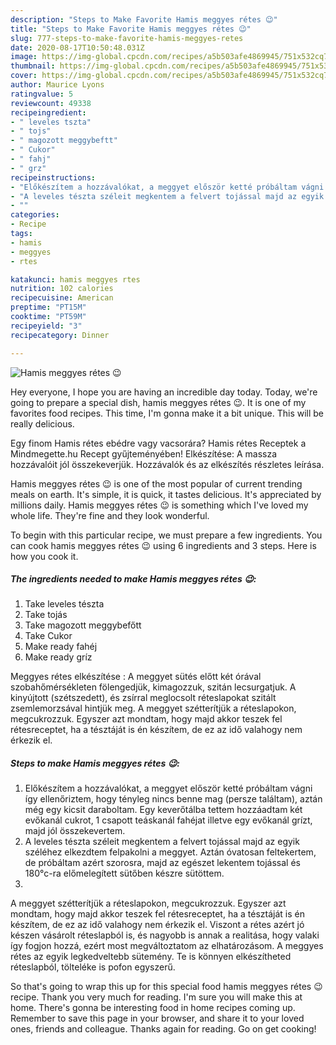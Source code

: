 ```yaml
---
description: "Steps to Make Favorite Hamis meggyes rétes 😉"
title: "Steps to Make Favorite Hamis meggyes rétes 😉"
slug: 777-steps-to-make-favorite-hamis-meggyes-retes
date: 2020-08-17T10:50:48.031Z
image: https://img-global.cpcdn.com/recipes/a5b503afe4869945/751x532cq70/hamis-meggyes-retes-😉-recept-foto.jpg
thumbnail: https://img-global.cpcdn.com/recipes/a5b503afe4869945/751x532cq70/hamis-meggyes-retes-😉-recept-foto.jpg
cover: https://img-global.cpcdn.com/recipes/a5b503afe4869945/751x532cq70/hamis-meggyes-retes-😉-recept-foto.jpg
author: Maurice Lyons
ratingvalue: 5
reviewcount: 49338
recipeingredient:
- " leveles tszta"
- " tojs"
- " magozott meggybeftt"
- " Cukor"
- " fahj"
- " grz"
recipeinstructions:
- "Előkészítem a hozzávalókat, a meggyet először ketté próbáltam vágni így ellenőriztem, hogy tényleg nincs benne mag (persze találtam), aztán még egy kicsit daraboltam. Egy keverőtálba tettem hozzáadtam két evőkanál cukrot, 1 csapott teáskanál fahéjat illetve egy evőkanál grízt, majd jól összekevertem."
- "A leveles tészta széleit megkentem a felvert tojással majd az egyik széléhez elkezdtem felpakolni a meggyet. Aztán óvatosan feltekertem, de próbáltam azért szorosra, majd az egészet lekentem tojással és 180°c-ra előmelegített sütőben készre sütöttem."
- ""
categories:
- Recipe
tags:
- hamis
- meggyes
- rtes

katakunci: hamis meggyes rtes 
nutrition: 102 calories
recipecuisine: American
preptime: "PT15M"
cooktime: "PT59M"
recipeyield: "3"
recipecategory: Dinner

---
```



![Hamis meggyes rétes 😉](https://img-global.cpcdn.com/recipes/a5b503afe4869945/751x532cq70/hamis-meggyes-retes-😉-recept-foto.jpg)

Hey everyone, I hope you are having an incredible day today. Today, we're going to prepare a special dish, hamis meggyes rétes 😉. It is one of my favorites food recipes. This time, I'm gonna make it a bit unique. This will be really delicious.

Egy finom Hamis rétes ebédre vagy vacsorára? Hamis rétes Receptek a Mindmegette.hu Recept gyűjteményében! Elkészítése: A massza hozzávalóit jól összekeverjük. Hozzávalók és az elkészítés részletes leírása.

Hamis meggyes rétes 😉 is one of the most popular of current trending meals on earth. It's simple, it is quick, it tastes delicious. It's appreciated by millions daily. Hamis meggyes rétes 😉 is something which I've loved my whole life. They're fine and they look wonderful.


To begin with this particular recipe, we must prepare a few ingredients. You can cook hamis meggyes rétes 😉 using 6 ingredients and 3 steps. Here is how you cook it.

<!--inarticleads1-->

##### The ingredients needed to make Hamis meggyes rétes 😉:

1. Take  leveles tészta
1. Take  tojás
1. Take  magozott meggybefőtt
1. Take  Cukor
1. Make ready  fahéj
1. Make ready  gríz


Meggyes rétes elkészítése : A meggyet sütés előtt két órával szobahőmérsékleten fölengedjük, kimagozzuk, szitán lecsurgatjuk. A kinyújtott (szétszedett), és zsírral meglocsolt réteslapokat szitált zsemlemorzsával hintjük meg. A meggyet szétterítjük a réteslapokon, megcukrozzuk. Egyszer azt mondtam, hogy majd akkor teszek fel rétesreceptet, ha a tésztáját is én készítem, de ez az idő valahogy nem érkezik el. 

<!--inarticleads2-->

##### Steps to make Hamis meggyes rétes 😉:

1. Előkészítem a hozzávalókat, a meggyet először ketté próbáltam vágni így ellenőriztem, hogy tényleg nincs benne mag (persze találtam), aztán még egy kicsit daraboltam. Egy keverőtálba tettem hozzáadtam két evőkanál cukrot, 1 csapott teáskanál fahéjat illetve egy evőkanál grízt, majd jól összekevertem.
1. A leveles tészta széleit megkentem a felvert tojással majd az egyik széléhez elkezdtem felpakolni a meggyet. Aztán óvatosan feltekertem, de próbáltam azért szorosra, majd az egészet lekentem tojással és 180°c-ra előmelegített sütőben készre sütöttem.
1. 


A meggyet szétterítjük a réteslapokon, megcukrozzuk. Egyszer azt mondtam, hogy majd akkor teszek fel rétesreceptet, ha a tésztáját is én készítem, de ez az idő valahogy nem érkezik el. Viszont a rétes azért jó készen vásárolt réteslapból is, és nagyobb is annak a realitása, hogy valaki így fogjon hozzá, ezért most megváltoztatom az elhatározásom. A meggyes rétes az egyik legkedveltebb sütemény. Te is könnyen elkészítheted réteslapból, tölteléke is pofon egyszerű. 

So that's going to wrap this up for this special food hamis meggyes rétes 😉 recipe. Thank you very much for reading. I'm sure you will make this at home. There's gonna be interesting food in home recipes coming up. Remember to save this page in your browser, and share it to your loved ones, friends and colleague. Thanks again for reading. Go on get cooking!
